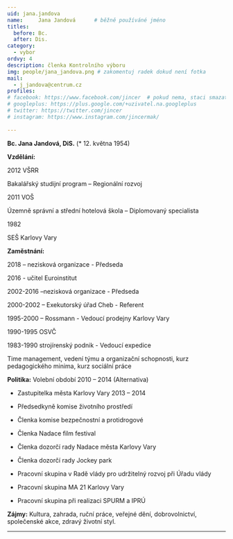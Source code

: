 ```yaml
---
uid: jana.jandova
name:     Jana Jandová  	# běžně používáné jméno
titles:
  before: Bc.
  after: Dis.
category:
  - vybor
ordvy: 4
description: členka Kontrolního výboru
img: people/jana_jandova.png # zakomentuj radek dokud není fotka
mail:
  - j_jandova@centrum.cz 
profiles:
# facebook: https://www.facebook.com/jincer  # pokud nema, staci smazat tuto radku
# googleplus: https://plus.google.com/+uzivatel.na.googleplus
# twitter: https://twitter.com/jincer
# instagram: https://www.instagram.com/jincermak/ 
   
---
```


**Bc. Jana Jandová, DiS.** (* 12. května 1954)

**Vzdělání:**

2012 VŠRR

Bakalářský studijní program – Regionální rozvoj

2011 VOŠ

Územně správní a střední hotelová škola – Diplomovaný specialista

1982

SEŠ Karlovy Vary

**Zaměstnání:**

2018 – nezisková organizace - Předseda

2016 - učitel Euroinstitut

2002-2016 –nezisková organizace - Předseda

2000-2002 – Exekutorský úřad Cheb - Referent

1995-2000 – Rossmann - Vedoucí prodejny Karlovy Vary

1990-1995 OSVČ

1983-1990 strojírenský podnik - Vedoucí expedice

Time management, vedení týmu a organizační schopnosti, kurz pedagogického minima, kurz sociální práce

**Politika:**  Volební období 2010 – 2014 (Alternativa)

- Zastupitelka města Karlovy Vary 2013 – 2014

- Předsedkyně komise životního prostředí

- Členka komise bezpečnostní a protidrogové

- Členka Nadace film festival

- Členka dozorčí rady Nadace města Karlovy Vary

- Členka dozorčí rady Jockey park

- Pracovní skupina v Radě vlády pro udržitelný rozvoj při Úřadu vlády

- Pracovní skupina MA 21 Karlovy Vary

- Pracovní skupina při realizaci SPURM a IPRÚ

**Zájmy:**  Kultura, zahrada, ruční práce, veřejné dění, dobrovolnictví, společenské akce, zdravý životní styl.

- - - 
